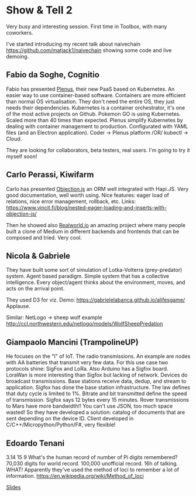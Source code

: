 # Show & Tell 2

Very busy and interesting session. First time in Toolbox, with many coworkers.

I've started introducing my recent talk about naivechain https://github.com/matjack1/naivechain showing some code and live demoing.

## Fabio da Soghe, Cognitio

Fabio has presented [Plenus](https://www.plenus.cloud/), their new PaaS based on Kubernetes. An easier way to use container-based software.
Containers are more efficient than normal OS virtualisation. They don't need the entire OS, they just needs their dependencies.
Kubernetes is a container orchestrator, it's one of the most active projects on Github.
Pokemon GO is using Kubernetes. Scaled more than 40 times than expected.
Plenus simplify Kubernetes by dealing with container management to production. Configurated with YAML files (and an Electron application).
Coder -> Plenus platform /OR/ kubectl -> Cloud.

They are looking for collaborators, beta testers, real users. I'm going to try it myself soon!


## Carlo Perassi, Kiwifarm

Carlo has presented [Objection.js](http://vincit.github.io/objection.js/) an ORM well integrated with Hapi.JS. Very good documentation, well worth using.
Nice features: eager load of relations, nice error management, rollback, etc.
Links: https://www.vincit.fi/blog/nested-eager-loading-and-inserts-with-objection-js/

Then he showed also [Realworld.io](https://github.com/gothinkster/realworld) an amazing project where many people built a clone of Medium in different backends and frontends that can be composed and tried. Very cool.


## Nicola & Gabriele

They have built some sort of simulation of Lotka-Volterra (prey-predator) system.
Agent based paradigm. Simple system that has a collective intelligence.
Every object/agent thinks about the environment, moves, and acts on the arrival point.

They used D3 for viz. Demo: https://gabrielelabanca.github.io/alifesgame/
Applause.

Similar: NetLogo -> sheep wolf example http://ccl.northwestern.edu/netlogo/models/WolfSheepPredation


## Giampaolo Mancini (TrampolineUP)

He focuses on the "I" of IoT. The radio transmissions.
An example are nodes with AA batteries that transmit very few data. For this use case two protocols shine: SigFox and LoRa. Also Arduino has a Sigfox board. LoraWan is more interesting than Sigfox but lacking of network. Devices do broadcast transmissions. Base stations receive data, dedup, and stream to application. Sigfox has done the base station infrastructure.
The law defines that duty cycle is limited to 1%. Bitrate and bit transmitted define the speed of transmission. Sigfox says 12 bytes every 15 minutes. Rover transmissions to Mars have more bandwidth!!
You can't use JSON, too much space wasted! So they have developed a solution: catalog of documents that are sent depending on the device ID.
Client developed in C/C++/Micropython/Python/F#, very flexible!


## Edoardo Tenani
3.14 15 9
What's the human record of number of Pi digits remembered? 70,030 digits for world record. 100,000 unofficial record. 16h of talking. WHAT!
Apparently they've used the method of loci to remember a lot of information.
https://en.wikipedia.org/wiki/Method_of_loci

[Slides](http://slides.com/endorama/method-of-loci)
